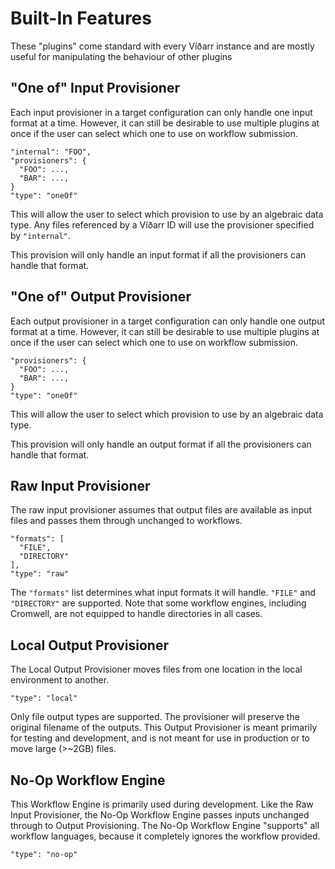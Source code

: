 # Built-In Features
These "plugins" come standard with every Víðarr instance and are mostly useful
for manipulating the behaviour of other plugins

## "One of" Input Provisioner
Each input provisioner in a target configuration can only handle one input
format at a time. However, it can still be desirable to use multiple plugins at
once if the user can select which one to use on workflow submission.

    "internal": "FOO",
    "provisioners": {
      "FOO": ...,
      "BAR": ...,
    }
    "type": "oneOf"

This will allow the user to select which provision to use by an algebraic data
type. Any files referenced by a Víðarr ID will use the provisioner specified by
`"internal"`.

This provision will only handle an input format if all the provisioners can
handle that format.

## "One of" Output Provisioner
Each output provisioner in a target configuration can only handle one output
format at a time. However, it can still be desirable to use multiple plugins at
once if the user can select which one to use on workflow submission.

    "provisioners": {
      "FOO": ...,
      "BAR": ...,
    }
    "type": "oneOf"

This will allow the user to select which provision to use by an algebraic data
type.

This provision will only handle an output format if all the provisioners can
handle that format.

## Raw Input Provisioner
The raw input provisioner assumes that output files are available as input
files and passes them through unchanged to workflows.

    "formats": [
      "FILE",
      "DIRECTORY"
    ],
    "type": "raw"

The `"formats"` list determines what input formats it will handle. `"FILE"` and
`"DIRECTORY"` are supported. Note that some workflow engines, including
Cromwell, are not equipped to handle directories in all cases.

## Local Output Provisioner
The Local Output Provisioner moves files from one location in the local environment to another.

    "type": "local"

Only file output types are supported. The provisioner will preserve the original filename of the
outputs.
This Output Provisioner is meant primarily for testing and development, and is not meant for use
in production or to move large (>~2GB) files.

## No-Op Workflow Engine
This Workflow Engine is primarily used during development. Like the Raw Input Provisioner, the
No-Op Workflow Engine passes inputs unchanged through to Output Provisioning.
The No-Op Workflow Engine "supports" all workflow languages, because it completely ignores the 
workflow provided.

    "type": "no-op"
